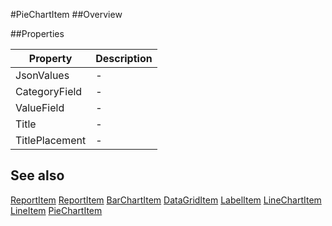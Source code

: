 #PieChartItem
##Overview



##Properties
<table class="table table-condensed table-bordered">
    <thead>
<tr>
<th>Property</th>
<th>Description</th>
</tr>
</thead>
<tbody>
<tr><td>JsonValues</td><td> - </td></tr>
<tr><td>CategoryField</td><td> - </td></tr>
<tr><td>ValueField</td><td> - </td></tr>
<tr><td>Title</td><td> - </td></tr>
<tr><td>TitlePlacement</td><td> - </td></tr>
</tbody></table>



## See also

[ReportItem](ReportItem.html)
[ReportItem](/docs/#ReportItem.html)
[BarChartItem](/docs/#BarChartItem.html)
[DataGridItem](/docs/#DataGridItem.html)
[LabelItem](/docs/#LabelItem.html)
[LineChartItem](/docs/#LineChartItem.html)
[LineItem](/docs/#LineItem.html)
[PieChartItem](/docs/#PieChartItem.html)